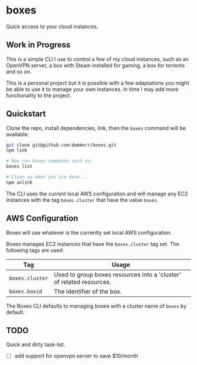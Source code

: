 # boxes

Quick access to your cloud instances.

## Work in Progress

This is a simple CLI I use to control a few of my cloud instances, such as an OpenVPN server, a box with Steam installed for gaming, a box for torrents and so on.

This is a personal project but it is possible with a few adaptations you might be able to use it to manage your own instances. In time I may add more functionality to the project.

## Quickstart

Clone the repo, install dependencies, link, then the `boxes` command will be available:

```bash
git clone git@github.com:dwmkerr/boxes.git
npm link

# Now run boxes commands such as:
boxes list

# Clean up when you are done...
npm unlink
```

The CLI uses the current local AWS configuration and will manage any EC2 instances with the tag `boxes.cluster` that have the value `boxes`.

## AWS Configuration

Boxes will use whatever is the currently set local AWS configuration.

Boxes manages EC2 instances that have the `boxes.cluster` tag set. The following tags are used:

| Tag             | Usage                                                                |
|-----------------|----------------------------------------------------------------------|
| `boxes.cluster` | Used to group boxes resources into a 'cluster' of related resources. |
| `boxes.boxid`   | The identifier of the box.                                           |

The Boxes CLI defaults to managing boxes with a cluster name of `boxes` by default.

## TODO

Quick and dirty task-list.

- [ ] add support for openvpn server to save $10/month
